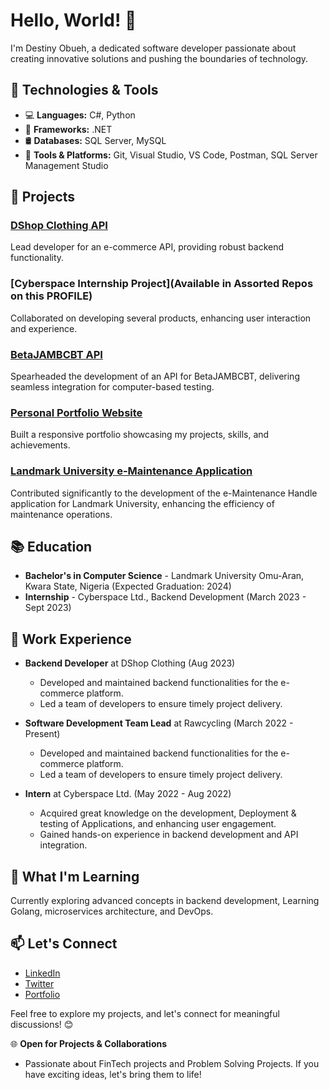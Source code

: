 # Hello, World! 👋

I'm Destiny Obueh, a dedicated software developer passionate about creating innovative solutions and pushing the boundaries of technology.

## 🔧 Technologies & Tools

- 💻 **Languages:** C#, Python
- 🚀 **Frameworks:** .NET
- 🛢️ **Databases:** SQL Server, MySQL
- 🧰 **Tools & Platforms:** Git, Visual Studio, VS Code, Postman, SQL Server Management Studio

## 🚀 Projects

### [DShop Clothing API](https://github.com/DestinyObs/DShopAPI)

Lead developer for an e-commerce API, providing robust backend functionality.

### [Cyberspace Internship Project](Available in Assorted Repos on this PROFILE)

Collaborated on developing several products, enhancing user interaction and experience.

### [BetaJAMBCBT API](https://github.com/DestinyObs/JAMBCBT_API)

Spearheaded the development of an API for BetaJAMBCBT, delivering seamless integration for computer-based testing.


### [Personal Portfolio Website](https://destinyobs.netlify.app/)

Built a responsive portfolio showcasing my projects, skills, and achievements.

### [Landmark University e-Maintenance Application]()

Contributed significantly to the development of the e-Maintenance Handle application for Landmark University, enhancing the efficiency of maintenance operations.



## 📚 Education

- **Bachelor's in Computer Science** - Landmark University Omu-Aran, Kwara State, Nigeria (Expected Graduation: 2024)
- **Internship** - Cyberspace Ltd., Backend Development (March 2023 - Sept 2023)

## 💼 Work Experience

- **Backend Developer** at DShop Clothing (Aug 2023)
  - Developed and maintained backend functionalities for the e-commerce platform.
  - Led a team of developers to ensure timely project delivery.
    
- **Software Development Team Lead** at Rawcycling (March 2022 - Present)
  - Developed and maintained backend functionalities for the e-commerce platform.
  - Led a team of developers to ensure timely project delivery.

- **Intern** at Cyberspace Ltd. (May 2022 - Aug 2022)
  - Acquired great knowledge on the development, Deployment & testing of Applications, and enhancing user engagement.
  - Gained hands-on experience in backend development and API integration.

## 🌱 What I'm Learning

Currently exploring advanced concepts in backend development, Learning Golang, microservices architecture, and DevOps.

## 📫 Let's Connect

- [LinkedIn](https://www.linkedin.com/in/destinyobs/)
- [Twitter](https://twitter.com/DestinyObs)
- [Portfolio](https://destinyobs.netlify.app/)

Feel free to explore my projects, and let's connect for meaningful discussions! 😊

🌐 **Open for Projects & Collaborations**
- Passionate about FinTech projects and Problem Solving Projects. If you have exciting ideas, let's bring them to life!

